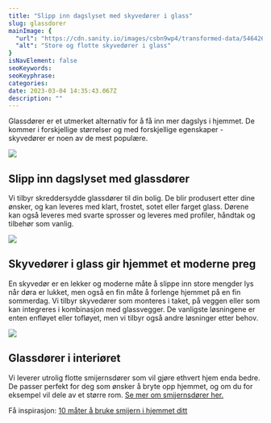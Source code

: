 ```yaml
---
title: "Slipp inn dagslyset med skyvedører i glass"
slug: glassdorer
mainImage: {
  "url": "https://cdn.sanity.io/images/csbn9wp4/transformed-data/546426812175d5bded5119cdeb43487236cbc783-5000x3000.jpg?fit=max&auto=format",
  "alt": "Store og flotte skyvedører i glass"
}
isNavElement: false
seoKeywords: 
seoKeyphrase: 
categories: 
date: 2023-03-04 14:35:43.067Z
description: ""
---
```


Glassdører er et utmerket alternativ for å få inn mer dagslys i hjemmet. De kommer i forskjellige størrelser og med forskjellige egenskaper - skyvedører er noen av de mest populære.



![](https://cdn.sanity.io/images/csbn9wp4/transformed-data/6b736275f764d156bb84b0169e67ae630f6d6d2f-5000x3000.jpg)

## Slipp inn dagslyset med glassdører

Vi tilbyr skreddersydde glassdører til din bolig. De blir produsert etter dine ønsker, og kan leveres med klart, frostet, sotet eller farget glass. Dørene kan også leveres med svarte sprosser og leveres med profiler, håndtak og tilbehør som vanlig.



![](https://cdn.sanity.io/images/csbn9wp4/transformed-data/81bd494f8ee5b2e4ab80109189ca6c703027239e-5000x3000.jpg)

## Skyvedører i glass gir hjemmet et moderne preg

En skyvedør er en lekker og moderne måte å slippe inn store mengder lys når døra er lukket, men også en fin måte å forlenge hjemmet på en fin sommerdag. Vi tilbyr skyvedører som monteres i taket, på veggen eller som kan integreres i kombinasjon med glassvegger. De vanligste løsningene er enten enfløyet eller tofløyet, men vi tilbyr også andre løsninger etter behov.



![](https://cdn.sanity.io/images/csbn9wp4/transformed-data/713b1f48dc395555a2f80f5d22f0513cd1320ff1-1002x800.jpg)

## Glassdører i interiøret

Vi leverer utrolig flotte smijernsdører som vil gjøre ethvert hjem enda bedre. De passer perfekt for deg som ønsker å bryte opp hjemmet, og om du for eksempel vil dele av et større rom. [Se mer om smijernsdører her.](/smijernsdor)

Få inspirasjon: [10 måter å bruke smijern i hjemmet ditt](/10-mater-a-bruke-smijern-i-ditt-hjem)
